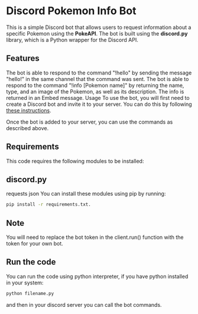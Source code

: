 # Discord Pokemon Info Bot
This is a simple Discord bot that allows users to request information about a specific Pokemon using the **PokeAPI**. The bot is built using the **discord.py** library, which is a Python wrapper for the Discord API.

## Features
The bot is able to respond to the command "!hello" by sending the message "hello!" in the same channel that the command was sent.
The bot is able to respond to the command "!info [Pokemon name]" by returning the name, type, and an image of the Pokemon, as well as its description. The info is returned in an Embed message.
Usage
To use the bot, you will first need to create a Discord bot and invite it to your server. You can do this by following [these instructions](https://discordpy.readthedocs.io/en/latest/discord.html).

Once the bot is added to your server, you can use the commands as described above.

## Requirements
This code requires the following modules to be installed:

## discord.py
requests
json
You can install these modules using pip by running:
```bash
pip install -r requirements.txt.
```

## Note
You will need to replace the bot token in the client.run() function with the token for your own bot.

## Run the code
You can run the code using python interpreter, if you have python installed in your system:
```bash
python filename.py
```

and then in your discord server you can call the bot commands.

